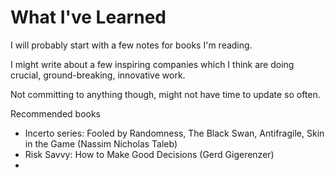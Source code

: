# What I've Learned

I will probably start with a few notes for books I'm reading.

I might write about a few inspiring companies which I think are doing crucial, ground-breaking, innovative work.

Not committing to anything though, might not have time to update so often.

Recommended books

* Incerto series: Fooled by Randomness, The Black Swan, Antifragile, Skin in the Game (Nassim Nicholas Taleb)
* Risk Savvy: How to Make Good Decisions (Gerd Gigerenzer)
* 
